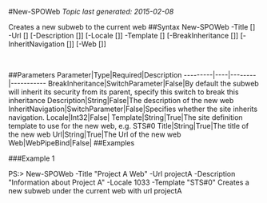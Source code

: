 #New-SPOWeb
*Topic last generated: 2015-02-08*

Creates a new subweb to the current web
##Syntax
    New-SPOWeb -Title [<String>] -Url [<String>] [-Description [<String>]] [-Locale [<Int32>]] -Template [<String>] [-BreakInheritance [<SwitchParameter>]] [-InheritNavigation [<SwitchParameter>]] [-Web [<WebPipeBind>]]

&nbsp;

##Parameters
Parameter|Type|Required|Description
---------|----|--------|-----------
BreakInheritance|SwitchParameter|False|By default the subweb will inherit its security from its parent, specify this switch to break this inheritance
Description|String|False|The description of the new web
InheritNavigation|SwitchParameter|False|Specifies whether the site inherits navigation.
Locale|Int32|False|
Template|String|True|The site definition template to use for the new web, e.g. STS#0
Title|String|True|The title of the new web
Url|String|True|The Url of the new web
Web|WebPipeBind|False|
##Examples

###Example 1
    
PS:> New-SPOWeb -Title "Project A Web" -Url projectA -Description "Information about Project A" -Locale 1033 -Template "STS#0"
Creates a new subweb under the current web with url projectA
